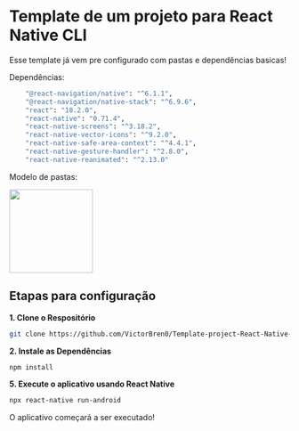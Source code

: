 # Template de um projeto para React Native CLI
Esse template já vem pre configurado com pastas e dependências basicas!


Dependências:
```bash
    "@react-navigation/native": "^6.1.1",
    "@react-navigation/native-stack": "^6.9.6",
    "react": "18.2.0",
    "react-native": "0.71.4",
    "react-native-screens": "^3.18.2",
    "react-native-vector-icons": "^9.2.0",
    "react-native-safe-area-context": "^4.4.1",
    "react-native-gesture-handler": "^2.8.0",
    "react-native-reanimated": "^2.13.0"
```

Modelo de pastas:

<img src="https://i.imgur.com/7jSoOhr.png" width="150" align="button">


## Etapas para configuração

**1. Clone o Respositório**

```bash
git clone https://github.com/VictorBren0/Template-project-React-Native-CLI.git
```

**2. Instale as Dependências**

```bash
npm install
```

**5. Execute o aplicativo usando React Native**

```bash
npx react-native run-android
```

O aplicativo começará a ser executado!
